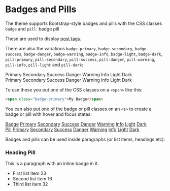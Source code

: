 Badges and Pills
================

The theme supports Bootstrap-style badges and pills with the CSS classes
`badge` and `pill`: <span class="badge">badge</span> <span class="pill">pill</span>

These are used to display [post tags](2019-09-14-tags.md).

There are also the variations
`badge-primary`, `badge-secondary`, `badge-success`, `badge-danger`,
`badge-warning`, `badge-info`, `badge-light`, `badge-dark`, `pill-primary`,
`pill-secondary`, `pill-success`, `pill-danger`, `pill-warning`, `pill-info`,
`pill-light` and `pill-dark`:

<span class="badge-primary">Primary</span>
<span class="badge-secondary">Secondary</span>
<span class="badge-success">Success</span>
<span class="badge-danger">Danger</span>
<span class="badge-warning">Warning</span>
<span class="badge-info">Info</span>
<span class="badge-light">Light</span>
<span class="badge-dark">Dark</span>  
<span class="pill-primary">Primary</span>
<span class="pill-secondary">Secondary</span>
<span class="pill-success">Success</span>
<span class="pill-danger">Danger</span>
<span class="pill-warning">Warning</span>
<span class="pill-info">Info</span>
<span class="pill-light">Light</span>
<span class="pill-dark">Dark</span>

To use these you put one of the CSS classes on a `<span>` like this:

```html
<span class="badge-primary">My Badge</span>
```

You can also put one of the badge or pill classes on an `<a>` to create a badge
or pill with hover and focus states:

<a href="#" class="badge">Badge</a>
<a href="#" class="badge-primary">Primary</a>
<a href="#" class="badge-secondary">Secondary</a>
<a href="#" class="badge-success">Success</a>
<a href="#" class="badge-danger">Danger</a>
<a href="#" class="badge-warning">Warning</a>
<a href="#" class="badge-info">Info</a>
<a href="#" class="badge-light">Light</a>
<a href="#" class="badge-dark">Dark</a>  
<a href="#" class="pill">Pill</a>
<a href="#" class="pill-primary">Primary</a>
<a href="#" class="pill-secondary">Secondary</a>
<a href="#" class="pill-success">Success</a>
<a href="#" class="pill-danger">Danger</a>
<a href="#" class="pill-warning">Warning</a>
<a href="#" class="pill-info">Info</a>
<a href="#" class="pill-light">Light</a>
<a href="#" class="pill-dark">Dark</a>

Badges and pills can be used inside paragraphs (or list items, headings etc):

### Heading <span class="pill">Pill</span>

This is a paragraph with an inline
<span class="badge">badge</span>
in it.

* First list item <span class="badge">23</span>
* Second list item <span class="pill">16</span>
* Third list item <span class="badge">32</span>

